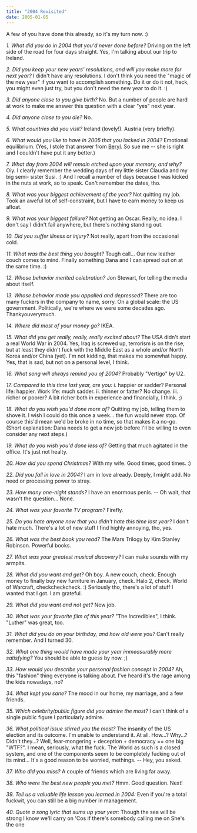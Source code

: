 ```yaml
---
title: "2004 Revisited"
date: 2005-01-05
---
```


A few of you have done this already, so it's my turn now. :)

_1. What did you do in 2004 that you'd never done before?_ Driving on the left side of the road for four days straight. Yes, I'm talking about our trip to Ireland.

_2. Did you keep your new years' resolutions, and will you make more for next year?_ I didn't have any resolutions. I don't think you need the "magic of the new year" if you want to accomplish something. Do it or do it not, heck, you might even just try, but you don't need the new year to do it. :)

_3. Did anyone close to you give birth?_ No. But a number of people are hard at work to make me answer this question with a clear "yes" next year.

_4. Did anyone close to you die?_ No.

_5. What countries did you visit?_ Ireland (lovely!). Austria (very briefly).

_6. What would you like to have in 2005 that you lacked in 2004?_ Emotional equilibrium. (Yes, I stole that answer from [Beryl](#). So sue me -- she is right and I couldn't have put it any better.)

_7. What day from 2004 will remain etched upon your memory, and why?_ Oiy. I clearly remember the wedding days of my little sister Claudia and my big semi-
sister Susi. :) And I recall a number of days because I was kicked in the nuts at work, so to speak. Can't remember the dates, tho.

_8. What was your biggest achievement of the year?_ Not quitting my job. Took an aweful lot of self-constraint, but I have to earn money to keep us afloat.

_9. What was your biggest failure?_ Not getting an Oscar. Really, no idea. I don't say I didn't fail anywhere, but there's nothing standing out.

_10. Did you suffer illness or injury?_ Not really, apart from the occasional cold.

_11. What was the best thing you bought?_ Tough call… Our new leather couch comes to mind. Finally something Dana and I can spread out on at the same time. :)

_12. Whose behavior merited celebration?_ Jon Stewart, for telling the media about itself.

_13. Whose behavior made you appalled and depressed?_ There are too many fuckers in the company to name, sorry. On a global scale: the US government.
Politically, we're where we were some decades ago. Thankyouverymuch.

_14. Where did most of your money go?_ IKEA.

_15. What did you get really, really, really excited about?_ The USA didn't start a real World War in 2004. Yes, Iraq is screwed up, terrorism is on the rise, but at least they didn't fuck with the Middle East as a whole and/or North Korea and/or China (yet). I'm not kidding, that makes me somewhat happy.
Yes, that is sad, but not on a personal level, I think.

_16. What song will always remind you of 2004?_ Probably "Vertigo" by U2.

_17. Compared to this time last year, are you:_ i. happier or sadder? Personal life: happier. Work life: much sadder. ii. thinner or fatter? No change. iii.
richer or poorer? A bit richer both in experience and financially, I think. ;)

_18. What do you wish you'd done more of?_ Quitting my job, telling them to shove it. I wish I could do this once a week… the fun would never stop. Of course this'd mean we'd be broke in no time, so that makes it a no-go. (Short explanation: Dana needs to get a new job before I'll be willing to even consider any next steps.)

_19. What do you wish you'd done less of?_ Getting that much agitated in the office. It's just not healty.

_20. How did you spend Christmas?_ With my wife. Good times, good times. :)

_22. Did you fall in love in 2004?_ I am in love already. Deeply, I might add.
No need or processing power to stray.

_23. How many one-night stands?_ I have an enormous penis. -- Oh wait, that wasn't the question… None.

_24. What was your favorite TV program?_ Firefly.

_25. Do you hate anyone now that you didn't hate this time last year?_ I don't hate much. There's a lot of new stuff I find highly annoying, tho, yes.

_26. What was the best book you read?_ The Mars Trilogy by Kim Stanley Robinson. Powerful books.

_27. What was your greatest musical discovery?_ I can make sounds with my armpits.

_28. What did you want and get?_ Oh boy. A new couch, check. Enough money to finally buy new furniture in January, check. Halo 2, check. World of Warcraft,
checkcheckcheck. :) Seriously tho, there's a lot of stuff I wanted that I got.
I am grateful.

_29. What did you want and not get?_ New job.

_30. What was your favorite film of this year?_ "The Incredibles", I think.
"Luther" was great, too.

_31. What did you do on your birthday, and how old were you?_ Can't really remember. And I turned 30.

_32. What one thing would have made your year immeasurably more satisfying?_ You should be able to guess by now. ;)

_33. How would you describe your personal fashion concept in 2004?_ Ah, this
"fashion" thing everyone is talking about. I've heard it's the rage among the kids nowadays, no?

_34. What kept you sane?_ The mood in our home, my marriage, and a few friends.

_35. Which celebrity/public figure did you admire the most?_ I can't think of a single public figure I particularly admire.

_36. What political issue stirred you the most?_ The insanity of the US election and its outcome. I'm unable to understand it. At all. How…? Why…?
Didn't they…? Well, fear-mongering + deception + democracy == one big "WTF?".
I mean, seriously, what the fuck. The World as such is a closed system, and one of the components seem to be completely fucking out of its mind… It's a good reason to be worried, methings. -- Hey, you asked.

_37. Who did you miss?_ A couple of friends which are living far away.

_38. Who were the best new people you met?_ Hmm. Good question. Next!

_39. Tell us a valuable life lesson you learned in 2004:_ Even if you're a total fuckwit, you can still be a big number in management.

_40. Quote a song lyric that sums up your year:_ Though the sea will be strong I know we'll carry on 'Cos if there's somebody calling me on She's the one

